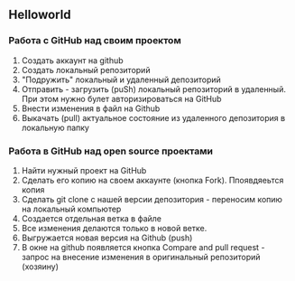 ## Helloworld

### Работа с GitHub над своим проектом

1. Создать аккаунт на github
2. Создать локальный репозиторий
3. "Подружить" локальный и удаленный депозиторий
4. Отправить  - загрузить (puSh) локальный репозиторий в удаленный. 
При этом нужно булет авторизироваться на GitHub
5. Внести изменения в файл на Github
6. Выкачать (pull) актуальное состояние из удаленного депозитория в локальную папку


### Работа в GitHub над open source проектами

1. Найти нужный проект на GitHub
2. Сделать его копию на своем аккаунте (кнопка Fork). Ппоявдяеьтся копия 
3. Сделать git clone с нашей версии депозитория - переносим копию на локальный компьютер
4. Создается отдельная ветка в файле
5. Все изменения делаются только в новой ветке.
6. Выгружается новая версия на Github (push)
7. В окне на github появляется кнопка Compare and pull request - запрос на внесение изменения в оригинальный репозиторий (хозяину)
